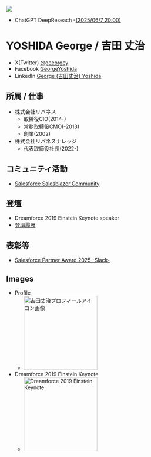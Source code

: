 ![](https://komarev.com/ghpvc/?username=geeorgey)

- ChatGPT DeepReseach
  -[(2025/06/7 20:00)](https://chatgpt.com/share/e/6843d6af-e220-8018-85ba-301e25d59ac2)

# YOSHIDA George / 吉田 丈治
- X(Twitter) [@geeorgey](https://x.com/geeorgey)
- Facebook [GeorgeYoshida](https://www.facebook.com/GeorgeYoshida/)
- LinkedIn [George (吉田丈治) Yoshida](https://www.linkedin.com/in/geeorgey/)

## 所属 / 仕事
- 株式会社リバネス
  - 取締役CIO(2014-)
  - 常務取締役CMO(-2013)
  - 創業(2002)
- 株式会社リバネスナレッジ
  - 代表取締役社長(2022-)

## コミュニティ活動
- [Salesforce Salesblazer Community](https://trailblazercommunitygroups.com/salesblazer-japanese/)

## 登壇
- Dreamforce 2019 Einstein Keynote speaker
- [登壇履歴](https://lne.st/k)

## 表彰等
- [Salesforce Partner Award 2025 -Slack-](https://prtimes.jp/main/html/rd/p/000000010.000128333.html)

## Images
- Profile
  - <img src="https://lne.st/wp-content/uploads/2025/05/78626087_10221322607716697_5436811581734256640_n-9.jpg" alt="吉田丈治プロフィールアイコン画像" width="200" height="200">
- Dreamforce 2019 Einstein Keynote
  - <img src="https://lne.st/wp-content/uploads/2025/05/7e97b4dac4bfd3718fa55f612fcbce1c.png" alt="Dreamforce 2019 Einstein Keynote" width="200" height="200">
